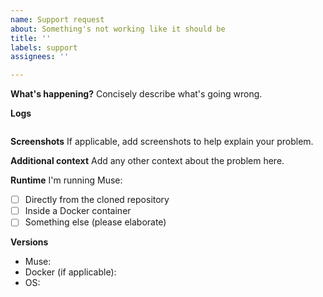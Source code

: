 ```yaml
---
name: Support request
about: Something's not working like it should be
title: ''
labels: support
assignees: ''

---
```


**What's happening?**
Concisely describe what's going wrong.

**Logs**

<!-- Paste any logs here (between the backticks). -->
<!-- You can get extended logs by setting the environment variable DEBUG to *. -->
<!-- For example, DEBUG=* yarn start if you're running directly from the cloned repository. -->
```

```

**Screenshots**
If applicable, add screenshots to help explain your problem.

**Additional context**
Add any other context about the problem here.

**Runtime**
I'm running Muse:
- [ ] Directly from the cloned repository
- [ ] Inside a Docker container
- [ ] Something else (please elaborate)

**Versions**
- Muse:
- Docker (if applicable):
- OS:
